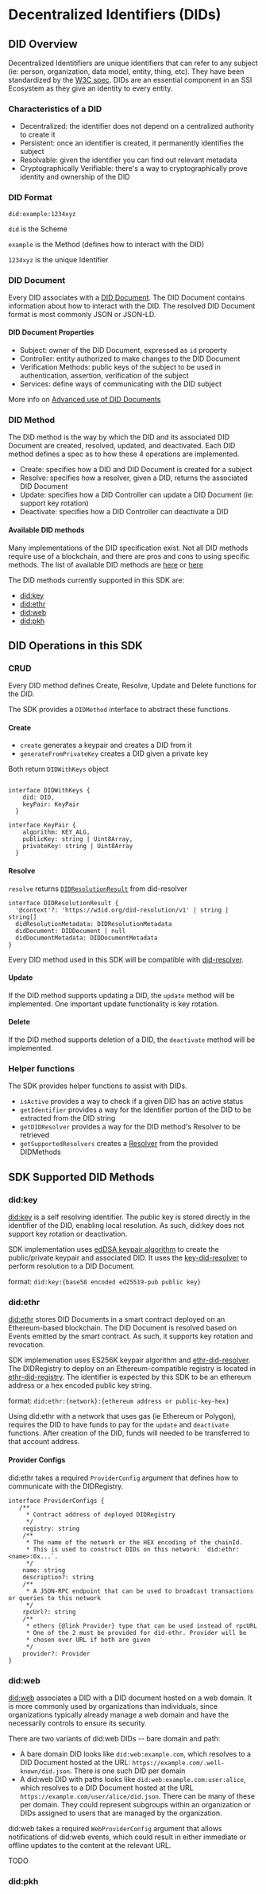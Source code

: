 # Decentralized Identifiers (DIDs)

## DID Overview

Decentralized Identitifiers are unique identifiers that can refer to any subject (ie: person, organization, data model, entity, thing, etc). They have been standardized by the [W3C spec](https://www.w3.org/TR/did-core/). DIDs are an essential component in an SSI Ecosystem as they give an identity to every entity.

### Characteristics of a DID
* Decentralized: the identifier does not depend on a centralized authority to create it
* Persistent: once an identifier is created, it permanently identifies the subject
* Resolvable: given the identifier you can find out relevant metadata
* Cryptographically Verifiable: there's a way to cryptographically prove identity and ownership of the DID

### DID Format

`did:example:1234xyz`

`did` is the Scheme

`example` is the Method (defines how to interact with the DID)

`1234xyz` is the unique Identifier

### DID Document
Every DID associates with a [DID Document](https://www.w3.org/TR/did-core/#did-documents). The DID Document contains information about how to interact with the DID. The resolved DID Document format is most commonly JSON or JSON-LD.

#### DID Document Properties
* Subject: owner of the DID Document, expressed as `id` property
* Controller: entity authorized to make changes to the DID Document
* Verification Methods: public keys of the subject to be used in authentication, assertion, verification of the subject
* Services: define ways of communicating with the DID subject

More info on [Advanced use of DID Documents](https://www.w3.org/TR/did-spec-registries/)

### DID Method
The DID method is the way by which the DID and its associated DID Document are created, resolved, updated, and deactivated. Each DID method defines a spec as to how these 4 operations are implemented.

* Create: specifies how a DID and DID Document is created for a subject
* Resolve: specifies how a resolver, given a DID, returns the associated DID Document
* Update: specifies how a DID Controller can update a DID Document (ie: support key rotation)
* Deactivate: specifies how a DID Controller can deactivate a DID

#### Available DID methods
Many implementations of the DID specification exist. Not all DID methods require use of a blockchain, and there are pros and cons to using specific methods. The list of available DID methods are [here](https://www.w3.org/TR/did-spec-registries/#did-methods) or [here](https://diddirectory.com/)

The DID methods currently supported in this SDK are:
- [did:key](https://w3c-ccg.github.io/did-method-key/)
- [did:ethr](https://github.com/decentralized-identity/ethr-did-resolver/blob/master/doc/did-method-spec.md)
- [did:web](https://w3c-ccg.github.io/did-method-web/)
- [did:pkh](https://github.com/w3c-ccg/did-pkh/blob/main/did-pkh-method-draft.md)

## DID Operations in this SDK
### CRUD

Every DID method defines Create, Resolve, Update and Delete functions for the DID.

The SDK provides a `DIDMethod` interface to abstract these functions.

#### Create

* `create` generates a keypair and creates a DID from it
* `generateFromPrivateKey` creates a DID given a private key

Both return `DIDWithKeys` object

``` shell

interface DIDWithKeys {
    did: DID,
    keyPair: KeyPair
  }

interface KeyPair {
    algorithm: KEY_ALG,
    publicKey: string | Uint8Array,
    privateKey: string | Uint8Array
  }

```

#### Resolve

`resolve` returns [`DIDResolutionResult`](https://github.com/decentralized-identity/did-resolver/blob/master/src/resolver.ts#L27) from did-resolver

``` shell
interface DIDResolutionResult {
  '@context'?: 'https://w3id.org/did-resolution/v1' | string | string[]
  didResolutionMetadata: DIDResolutionMetadata
  didDocument: DIDDocument | null
  didDocumentMetadata: DIDDocumentMetadata
}
```
Every DID method used in this SDK will be compatible with [did-resolver](https://github.com/decentralized-identity/did-resolver).

#### Update

If the DID method supports updating a DID, the `update` method will be implemented. One important update functionality is key rotation.

#### Delete

If the DID method supports deletion of a DID, the `deactivate` method will be implemented.

### Helper functions
The SDK provides helper functions to assist with DIDs.

* `isActive` provides a way to check if a given DID has an active status
* `getIdentifier` provides a way for the Identifier portion of the DID to be extracted from the DID string
* `getDIDResolver` provides a way for the DID method's Resolver to be retrieved
* `getSupportedResolvers` creates a [Resolver](https://github.com/decentralized-identity/did-resolver/blob/master/src/resolver.ts#L338) from the provided DIDMethods

## SDK Supported DID Methods

### did:key

[did:key](https://w3c-ccg.github.io/did-method-key/) is a self resolving identifier. The public key is stored directly in the identifier of the DID, enabling local resolution. As such, did:key does not support key rotation or deactivation.

SDK implementation uses [edDSA keypair algorithm](https://github.com/transmute-industries/verifiable-data/tree/main/packages/ed25519-key-pair) to create the public/private keypair and associated DID. It uses the [key-did-resolver](https://github.com/ceramicnetwork/js-did/tree/main/packages/key-did-resolver) to perform resolution to a DID Document.

format: `did:key:{base58 encoded ed25519-pub public key}`

### did:ethr

[did:ethr](https://github.com/decentralized-identity/ethr-did-resolver/blob/master/doc/did-method-spec.md) stores DID Documents in a smart contract deployed on an Ethereum-based blockchain. The DID Document is resolved based on Events emitted by the smart contract. As such, it supports key rotation and revocation.

SDK implemenation uses ES256K keypair algorithm and [ethr-did-resolver](https://github.com/decentralized-identity/ethr-did-resolver). The DIDRegistry to deploy on an Ethereum-compatible registry is located in [ethr-did-registry](https://github.com/uport-project/ethr-did-registry/blob/master/contracts/EthereumDIDRegistry.sol). The identifier is expected by this SDK to be an ethereum address or a hex encoded public key string.

format: `did:ethr:{network}:{ethereum address or public-key-hex}`

Using did:ethr with a network that uses gas (ie Ethereum or Polygon), requires the DID to have funds to pay for the `update` and `deactivate` functions. After creation of the DID, funds will needed to be transferred to that account address.

#### Provider Configs
did:ethr takes a required `ProviderConfig` argument that defines how to communicate with the DIDRegistry.

``` shell
interface ProviderConfigs {
   /**
     * Contract address of deployed DIDRegistry
     */
    registry: string
    /**
     * The name of the network or the HEX encoding of the chainId.
     * This is used to construct DIDs on this network: `did:ethr:<name>:0x...`.
     */
    name: string
    description?: string
    /**
     * A JSON-RPC endpoint that can be used to broadcast transactions or queries to this network
     */
    rpcUrl?: string
    /**
     * ethers {@link Provider} type that can be used instead of rpcURL
     * One of the 2 must be provided for did-ethr. Provider will be
     * chosen over URL if both are given
     */
    provider?: Provider
}

```


### did:web

[did:web](https://w3c-ccg.github.io/did-method-web/) associates a DID with a DID document hosted on a web domain. It is more commonly used by organizations than individuals, since organizations typically already manage a web domain and have the necessarily controls to ensure its security.

There are two variants of did:web DIDs -- bare domain and path:

- A bare domain DID looks like `did:web:example.com`, which resolves to a DID Document hosted at the URL: `https://example.com/.well-known/did.json`. There is one such DID per domain
- A did:web DID with paths looks like `did:web:example.com:user:alice`, which resolves to a DID Document hosted at the URL `https://example.com/user/alice/did.json`. There can be many of these per domain. They could represent subgroups within an organization or DIDs assigned to users that are managed by the organization.


did:web takes a required `WebProviderConfig` argument that allows notifications of did:web events, which could result in either immediate or offline updates to the content at the relevant URL.

TODO



### did:pkh



